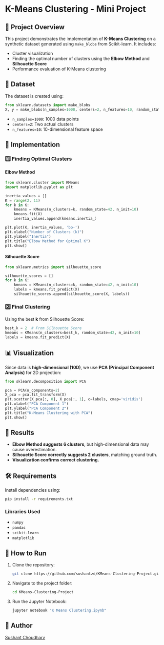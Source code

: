 # K-Means Clustering - Mini Project

## 📌 Project Overview

This project demonstrates the implementation of **K-Means Clustering** on a synthetic dataset generated using `make_blobs` from Scikit-learn. It includes:

- Cluster visualization
- Finding the optimal number of clusters using the **Elbow Method** and **Silhouette Score**
- Performance evaluation of K-Means clustering

## 📂 Dataset

The dataset is created using:

```python
from sklearn.datasets import make_blobs
X, y = make_blobs(n_samples=1000, centers=2, n_features=10, random_state=42)
```

- `n_samples=1000`: 1000 data points
- `centers=2`: Two actual clusters
- `n_features=10`: 10-dimensional feature space

## 🚀 Implementation

### 1️⃣ Finding Optimal Clusters

#### **Elbow Method**

```python
from sklearn.cluster import KMeans
import matplotlib.pyplot as plt

inertia_values = []
K = range(2, 11)
for k in K:
    kmeans = KMeans(n_clusters=k, random_state=42, n_init=10)
    kmeans.fit(X)
    inertia_values.append(kmeans.inertia_)

plt.plot(K, inertia_values, 'bo-')
plt.xlabel("Number of Clusters (k)")
plt.ylabel("Inertia")
plt.title("Elbow Method for Optimal K")
plt.show()
```

#### **Silhouette Score**

```python
from sklearn.metrics import silhouette_score

silhouette_scores = []
for k in K:
    kmeans = KMeans(n_clusters=k, random_state=42, n_init=10)
    labels = kmeans.fit_predict(X)
    silhouette_scores.append(silhouette_score(X, labels))
```

### 2️⃣ Final Clustering

Using the best **k** from Silhouette Score:

```python
best_k = 2  # From Silhouette Score
kmeans = KMeans(n_clusters=best_k, random_state=42, n_init=10)
labels = kmeans.fit_predict(X)
```

## 📊 Visualization

Since data is **high-dimensional (10D)**, we use **PCA (Principal Component Analysis)** for 2D projection:

```python
from sklearn.decomposition import PCA

pca = PCA(n_components=2)
X_pca = pca.fit_transform(X)
plt.scatter(X_pca[:, 0], X_pca[:, 1], c=labels, cmap='viridis')
plt.xlabel("PCA Component 1")
plt.ylabel("PCA Component 2")
plt.title("K-Means Clustering with PCA")
plt.show()
```

## 🎯 Results

- **Elbow Method suggests 6 clusters**, but high-dimensional data may cause overestimation.
- **Silhouette Score correctly suggests 2 clusters**, matching ground truth.
- **Visualization confirms correct clustering.**

## 🛠️ Requirements

Install dependencies using:

```bash
pip install -r requirements.txt
```

### Libraries Used

- `numpy`
- `pandas`
- `scikit-learn`
- `matplotlib`

## 📌 How to Run

1. Clone the repository:
   ```bash
   git clone https://github.com/sushantzd/KMeans-Clustering-Project.git
   ```
2. Navigate to the project folder:
   ```bash
   cd KMeans-Clustering-Project
   ```
3. Run the Jupyter Notebook:
   ```bash
   jupyter notebook "K Means Clustering.ipynb"
   ```

## 📜 Author

[Sushant Choudhary](https://github.com/sushantzd)

